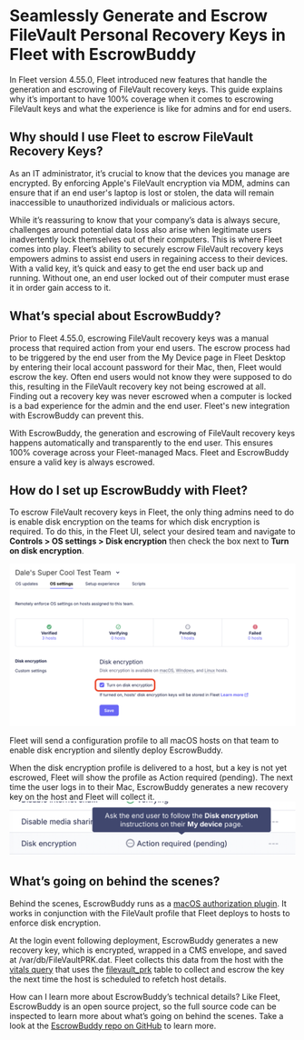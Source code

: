 # Seamlessly Generate and Escrow FileVault Personal Recovery Keys in Fleet with EscrowBuddy

In Fleet version 4.55.0, Fleet introduced new features that handle the generation and escrowing of FileVault recovery keys. This guide explains why it’s important to have 100% coverage when it comes to escrowing FileVault keys and what the experience is like for admins and for end users.

## Why should I use Fleet to escrow FileVault Recovery Keys?
As an IT administrator, it’s crucial to know that the devices you manage are encrypted. By enforcing Apple's FileVault encryption via MDM, admins can ensure that if an end user's laptop is lost or stolen, the data will remain inaccessible to unauthorized individuals or malicious actors.

While it’s reassuring to know that your company’s data is always secure, challenges around potential data loss also arise when legitimate users inadvertently lock themselves out of their computers. This is where Fleet comes into play. Fleet’s ability to securely escrow FileVault recovery keys empowers admins to assist end users in regaining access to their devices. With a valid key, it’s quick and easy to get the end user back up and running. Without one, an end user locked out of their computer must erase it in order gain access to it.

## What’s special about EscrowBuddy?
Prior to Fleet 4.55.0, escrowing FileVault recovery keys was a manual process that required action from your end users. The escrow process had to be triggered by the end user from the My Device page in Fleet Desktop by entering their local account password for their Mac, then, Fleet would escrow the key. Often end users would not know they were supposed to do this, resulting in the FileVault recovery key not being escrowed at all. Finding out a recovery key was never escrowed when a computer is locked is a bad experience for the admin and the end user. Fleet's new integration with EscrowBuddy can prevent this.

With EscrowBuddy, the generation and escrowing of FileVault recovery keys happens automatically and transparently to the end user. This ensures 100% coverage across your Fleet-managed Macs. Fleet and EscrowBuddy ensure a valid key is always escrowed.

## How do I set up EscrowBuddy with Fleet?
To escrow FileVault recovery keys in Fleet, the only thing admins need to do is enable disk encryption on the teams for which disk encryption is required. To do this, in the Fleet UI, select your desired team and navigate to **Controls > OS settings > Disk encryption** then check the box next to **Turn on disk encryption**.

![Turn on disk encryption](../website/assets/images/articles/escrowbuddy-basics-turn-on-disk-encryption.png)

Fleet will send a configuration profile to all macOS hosts on that team to enable disk encryption and silently deploy EscrowBuddy.

When the disk encryption profile is delivered to a host, but a key is not yet escrowed, Fleet will show the profile as Action required (pending). The next time the user logs in to their Mac, EscrowBuddy generates a new recovery key on the host and Fleet will collect it.
![Acation needed](../website/assets/images/articles/escrowbuddy-basics-action-needed.png)

## What’s going on behind the scenes?
Behind the scenes, EscrowBuddy runs as a [macOS authorization plugin](https://developer.apple.com/documentation/security/authorization-plug-ins). It works in conjunction with the FileVault profile that Fleet deploys to hosts to enforce disk encryption.

At the login event following deployment, EscrowBuddy generates a new recovery key, which is encrypted, wrapped in a CMS envelope, and saved at /var/db/FileVaultPRK.dat. Fleet collects this data from the host with the [vitals query](https://github.com/fleetdm/fleet/blob/main/docs/Contributing/product-groups/orchestration/understanding-host-vitals.md#mdm_disk_encryption_key_file_darwin) that uses the [filevault_prk](https://fleetdm.com/tables/filevault_prk#apple) table to collect and escrow the key the next time the host is scheduled to refetch host details. 

How can I learn more about EscrowBuddy’s technical details?
Like Fleet, EscrowBuddy is an open source project, so the full source code can be inspected to learn more about what’s going on behind the scenes. Take a look at the [EscrowBuddy repo on GitHub](https://github.com/macadmins/escrow-buddy) to learn more.

<meta name="articleTitle" value="How Fleet uses EscrowBuddy to generate and collect FileVault Personal Recovery Keys">
<meta name="authorFullName" value="Dale Ribeiro">
<meta name="authorGitHubUsername" value="ddribeiro">
<meta name="category" value="guides">
<meta name="publishedOn" value="2025-03-19">
<meta name="description" value="Learn how Fleet's EscrowBuddy integration makes sure your FileVault Personal Recovery Keys are always escrowed">
